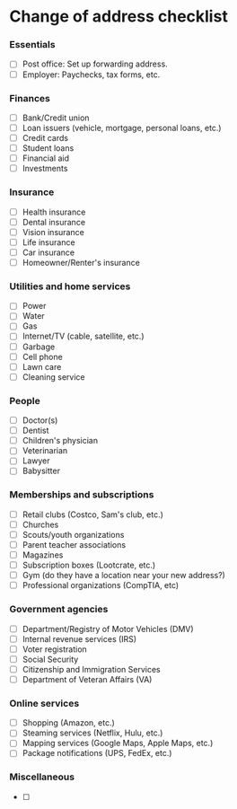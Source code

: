 # Change of address checklist

### Essentials
- [ ] Post office: Set up forwarding address.
- [ ] Employer: Paychecks, tax forms, etc.

### Finances
- [ ] Bank/Credit union
- [ ] Loan issuers (vehicle, mortgage, personal loans, etc.)
- [ ] Credit cards
- [ ] Student loans
- [ ] Financial aid
- [ ] Investments

### Insurance
- [ ] Health insurance
- [ ] Dental insurance
- [ ] Vision insurance
- [ ] Life insurance
- [ ] Car insurance
- [ ] Homeowner/Renter's insurance

### Utilities and home services
- [ ] Power
- [ ] Water
- [ ] Gas
- [ ] Internet/TV (cable, satellite, etc.)
- [ ] Garbage
- [ ] Cell phone
- [ ] Lawn care
- [ ] Cleaning service

### People
- [ ] Doctor(s)
- [ ] Dentist
- [ ] Children's physician
- [ ] Veterinarian
- [ ] Lawyer
- [ ] Babysitter

### Memberships and subscriptions
- [ ] Retail clubs (Costco, Sam's club, etc.)
- [ ] Churches
- [ ] Scouts/youth organizations
- [ ] Parent teacher associations
- [ ] Magazines
- [ ] Subscription boxes (Lootcrate, etc.)
- [ ] Gym (do they have a location near your new address?)
- [ ] Professional organizations (CompTIA, etc)

### Government agencies
- [ ] Department/Registry of Motor Vehicles (DMV)
- [ ] Internal revenue services (IRS)
- [ ] Voter registration
- [ ] Social Security
- [ ] Citizenship and Immigration Services
- [ ] Department of Veteran Affairs (VA)

### Online services
- [ ] Shopping (Amazon, etc.)
- [ ] Steaming services (Netflix, Hulu, etc.)
- [ ] Mapping services (Google Maps, Apple Maps, etc.)
- [ ] Package notifications (UPS, FedEx, etc.)

### Miscellaneous
- [ ] 
